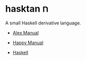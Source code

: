 # hasktan ח

A small Haskell derivative language.

+ [Alex Manual](https://haskell-alex.readthedocs.io/en/latest/introduction.html)

+ [Happy Manual](https://haskell-happy.readthedocs.io/en/latest/using.html)

+ [Haskell](https://www.haskell.org/)
